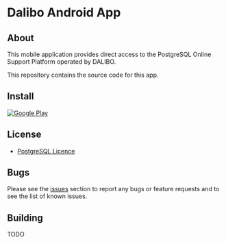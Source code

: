 # Dalibo Android App

## About

This mobile application provides direct access to the PostgreSQL Online Support Platform operated by DALIBO.

This repository contains the source code for this app.

## Install

[![Google Play](http://developer.android.com/images/brand/en_generic_rgb_wo_45.png)](https://play.google.com/store/apps/details?id=com.dalibo.support) 

## License

* [PostgreSQL Licence](http://opensource.org/licenses/PostgreSQL)

## Bugs

Please see the [issues](https://github.com/dalibo/dalibo_android_app/issues) section to
report any bugs or feature requests and to see the list of known issues.

## Building

TODO

